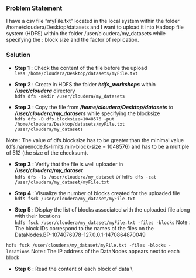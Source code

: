 ### Problem Statement 
I have a csv file “myFile.txt” located in the local system within the folder 
/home/cloudera/Desktop/datasets and I want to upload it into Hadoop file system (HDFS)
within the folder /user/cloudera/my_datasets while specifying the : block size and the factor of replication.

### Solution 
- **Step 1** : Check the content of the file before the upload \
`less /home/cloudera/Desktop/datasets/myFile.txt`

- **Step 2** : Create in HDFS the folder ***hdfs_workshops*** within ***/user/cloudera*** directory \
`hdfs dfs -mkdir /user/cloudera/my_datasets`

- **Step 3** : Copy the file from ***/home/cloudera/Desktop/datasets*** to ***/user/cloudera/my_datasets*** while specifying the blocksize \
`hdfs dfs -D dfs.blocksize=1048576 -put /home/cloudera/Desktop/datasets/myFile.txt /user/cloudera/my_datasets`

Note : The value of dfs.blocksize has to be greater than the minimal value (dfs.namenode.fs-limits.min-block-size = 1048576) and has to be a multiple of 512 (the size of the checksum).

- **Step 3** : Verify that the file is well uploader in ***/user/cloudera/my_dataset*** \
`hdfs dfs -ls /user/cloudera/my_dataset`
or 
`hdfs dfs -cat /user/cloudera/my_dataset/myFile.txt`

- **Step 4** : Visualize the number of blocks created for the uploaded file \
`hdfs fsck /user/cloudera/my_dataset/myFile.txt`

- **Step 5** : Display the list of blocks associated with the uploaded file along with their locations \
`hdfs fsck /user/cloudera/my_dataset/myFile.txt -files -blocks`
Note : The block IDs correspond to the names of the files on the DataNodes.BP-1074076978-127.0.0.1-1470864870049

`hdfs fsck /user/cloudera/my_dataset/myFile.txt -files -blocks -locations`
Note : The IP address of the DataNodes appears next to each block

- **Step 6** : Read the content of each block of data \
